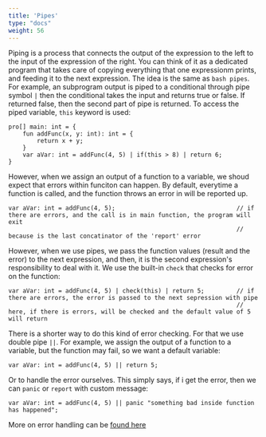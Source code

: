 ```yaml
---
title: 'Pipes'
type: "docs"
weight: 56
---
```


Piping is a process that connects the output of the expression to the left to the input of the expression of the right. You can think of it as a dedicated program that takes care of copying everything that one expressionm prints, and feeding it to the next expression. The idea is the same as `bash pipes`. For example, an subprogram output is piped to a conditional through pipe symbol `|` then the conditional takes the input and returns true or false. If returned false, then the second part of pipe is returned. To access the piped variable, `this` keyword is used:
```
pro[] main: int = {
    fun addFunc(x, y: int): int = {
        return x + y;
    }
    var aVar: int = addFunc(4, 5) | if(this > 8) | return 6;
}
```
However, when we assign an output of a function to a variable, we shoud expect that errors within funciton can happen. By default, everytime a function is called, and the function throws an error in will be reported up.
```
var aVar: int = addFunc(4, 5);                                  // if there are errors, and the call is in main function, the program will exit
                                                                // because is the last concatinator of the 'report' error
```

However, when we use pipes, we pass the function values (result and the error) to the next expression, and then, it is the second expression's responsibility to deal with it. We use the built-in `check` that checks for error on the function:
```
var aVar: int = addFunc(4, 5) | check(this) | return 5;         // if there are errors, the error is passed to the next sepression with pipe
                                                                // here, if there is errors, will be checked and the default value of 5 will return
```

There is a shorter way to do this kind of error checking. For that we use double pipe `||`. For example, we assign the output of a function to a variable, but the function may fail, so we want a default variable:
```
var aVar: int = addFunc(4, 5) || return 5;
```

Or to handle the error ourselves. This simply says, if i get the error, then we can `panic` or `report` with custom message:
```
var aVar: int = addFunc(4, 5) || panic "something bad inside function has happened";
```

More on error handling can be [found here](/docs/spec/errors) 


